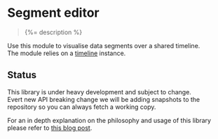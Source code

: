 # Segment editor

> {%= description %}

Use this module to visualise data segments over a shared timeline.  
The module relies on a [timeline](https://github.com/Ircam-RnD/timeLine) instance.

## Status

This library is under heavy development and subject to change.  
Evert new API breaking change we will be adding snapshots to the repository so you can always fetch a working copy.

For an in depth  explanation on the philosophy and usage of this library please refer to [this blog post](http://wave.ircam.fr/publications/visual-tools/).